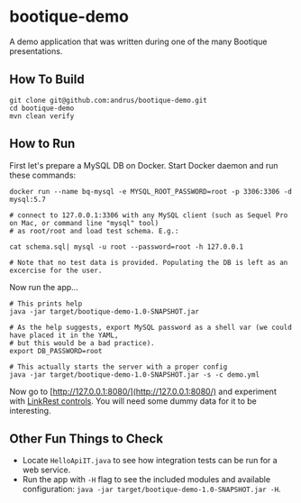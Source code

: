 # bootique-demo

A demo application that was written during one of the many Bootique presentations.

## How To Build

```
git clone git@github.com:andrus/bootique-demo.git
cd bootique-demo
mvn clean verify

```

## How to Run

First let's prepare a MySQL DB on Docker. Start Docker daemon and run these commands:
```
docker run --name bq-mysql -e MYSQL_ROOT_PASSWORD=root -p 3306:3306 -d mysql:5.7

# connect to 127.0.0.1:3306 with any MySQL client (such as Sequel Pro on Mac, or command line "mysql" tool)
# as root/root and load test schema. E.g.:

cat schema.sql| mysql -u root --password=root -h 127.0.0.1

# Note that no test data is provided. Populating the DB is left as an excercise for the user.
```
Now run the app...

```
# This prints help
java -jar target/bootique-demo-1.0-SNAPSHOT.jar 

# As the help suggests, export MySQL password as a shell var (we could have placed it in the YAML, 
# but this would be a bad practice).
export DB_PASSWORD=root

# This actually starts the server with a proper config
java -jar target/bootique-demo-1.0-SNAPSHOT.jar -s -c demo.yml

```

Now go to [http://127.0.0.1:8080/](http://127.0.0.1:8080/) and experiment with 
[LinkRest controls](http://linkrest.io/docs/protocol-control-parameters.html). You will need some dummy data for it to
be interesting.

## Other Fun Things to Check

* Locate `HelloApiIT.java` to see how integration tests can be run for a web service.
* Run the app with `-H` flag to see the included modules and available configuration: `java -jar target/bootique-demo-1.0-SNAPSHOT.jar -H`.

